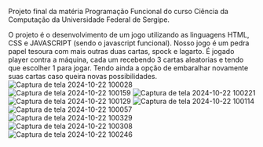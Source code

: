 Projeto final da matéria Programação Funcional do curso Ciência da Computação da Universidade Federal de Sergipe.

O projeto é o desenvolvimento de um jogo utilizando as linguagens HTML, CSS e JAVASCRIPT (sendo o javascript funcional).
Nosso jogo é um pedra papel tesoura com mais outras duas cartas, spock e lagarto. É jogado player contra a máquina, cada um recebendo 3 cartas aleatorias e tendo que escolher 1 para jogar. Tendo ainda a opção de embaralhar novamente suas cartas caso queira novas possibilidades.
![Captura de tela 2024-10-22 100028](https://github.com/user-attachments/assets/c41ed8eb-00d2-4eec-8df1-546a79b6be4c)
![Captura de tela 2024-10-22 100159](https://github.com/user-attachments/assets/9f82876e-d60c-4527-9b30-7a55bf5f4cd9)
![Captura de tela 2024-10-22 100221](https://github.com/user-attachments/assets/77c738d6-5110-4f8e-b99d-ccfb81fcb5d4)
![Captura de tela 2024-10-22 100129](https://github.com/user-attachments/assets/2cca976c-2f4d-4206-bd30-d4f876758389)
![Captura de tela 2024-10-22 100114](https://github.com/user-attachments/assets/61f63c17-ae2a-43e7-b5a1-bdef8e64d179)
![Captura de tela 2024-10-22 100057](https://github.com/user-attachments/assets/e826bbc6-3fe8-4217-aa04-c4fdf298d15a)
![Captura de tela 2024-10-22 100329](https://github.com/user-attachments/assets/813e96cd-44a4-4756-a205-308f69b82cfa)
![Captura de tela 2024-10-22 100308](https://github.com/user-attachments/assets/5cbd1342-19e0-4905-aa2e-2f1e9b955fb9)
![Captura de tela 2024-10-22 100246](https://github.com/user-attachments/assets/1d06226d-50a7-4043-849b-3d4670e8691e)


